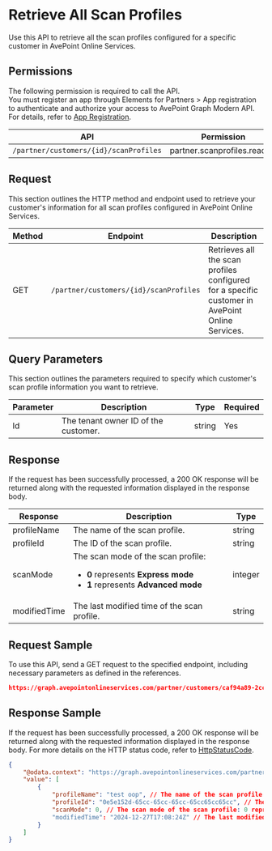 # Retrieve All Scan Profiles

Use this API to retrieve all the scan profiles configured for a specific customer in AvePoint Online Services.  

## Permissions  

The following permission is required to call the API.  
You must register an app through Elements for Partners > App registration to authenticate and authorize your access to AvePoint Graph Modern API. For details, refer to [App Registration](https://cdn.avepoint.com/assets/apelements-webhelp/avepoint-elements-for-partners/index.htm#!Documents/appregistration.htm).

| API | Permission |
|-----------|-----------|
| `/partner/customers/{id}/scanProfiles` | partner.scanprofiles.read.all |  


## Request

This section outlines the HTTP method and endpoint used to retrieve your customer's information for all scan profiles configured in AvePoint Online Services.

| Method | Endpoint | Description |
|-----------|-----------|-----------|
|GET|`/partner/customers/{id}/scanProfiles`|Retrieves all the scan profiles configured for a specific customer in AvePoint Online Services.|

## Query Parameters

This section outlines the parameters required to specify which customer's scan profile information you want to retrieve.

| Parameter | Description | Type | Required |
| --- | --- | --- | --- |
| Id | The tenant owner ID of the customer. | string | Yes |

## Response

If the request has been successfully processed, a 200 OK response will be returned along with the requested information displayed in the response body.

| Response | Description | Type |
| --- | --- | --- |
| profileName | The name of the scan profile. | string |
| profileId | The ID of the scan profile. | string |
| scanMode | The scan mode of the scan profile:<br> <ul><li> **0** represents **Express mode**</li><li> **1** represents **Advanced mode** | integer |
| modifiedTime | The last modified time of the scan profile. | string |

## Request Sample

To use this API, send a GET request to the specified endpoint, including necessary parameters as defined in the references.

```json
https://graph.avepointonlineservices.com/partner/customers/caf94a89-2cc6-47aa-b04b-794cb9af5ea3/ScanProfiles
```

## Response Sample

If the request has been successfully processed, a 200 OK response will be returned along with the requested information displayed in the response body. For more details on the HTTP status code, refer to [HttpStatusCode](https://learn.avepoint.com/docs/Use-AvePoint-Graph-Modern-API.html#http-status-code).

```json 
{
    "@odata.context": "https://graph.avepointonlineservices.com/partner/$metadata#Collection(Portal.Api.Model.ProfileInfo)",
    "value": [
        {
            "profileName": "test oop", // The name of the scan profile
            "profileId": "0e5e152d-65cc-65cc-65cc-65cc65cc65cc", // The ID of the scan profile
            "scanMode": 0, // The scan mode of the scan profile: 0 represents Express mode
            "modifiedTime": "2024-12-27T17:08:24Z" // The last modified time of the scan profile
        }
    ]
}
```